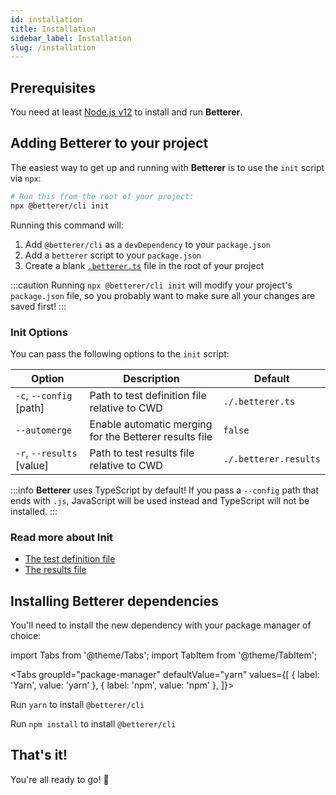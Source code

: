 ```yaml
---
id: installation
title: Installation
sidebar_label: Installation
slug: /installation
---
```


## Prerequisites

You need at least [Node.js v12](https://nodejs.org/en/) to install and run **Betterer**.

## Adding **Betterer** to your project

The easiest way to get up and running with **Betterer** is to use the `init` script via `npx`:

```bash
# Run this from the root of your project:
npx @betterer/cli init
```

Running this command will:

1. Add `@betterer/cli` as a `devDependency` to your `package.json`
2. Add a `betterer` script to your `package.json`
3. Create a blank [`.betterer.ts`](./test-definition-file) file in the root of your project

:::caution
Running `npx @betterer/cli init` will modify your project's `package.json` file, so you probably want to make sure all your changes are saved first!
:::

### Init Options

You can pass the following options to the `init` script:

| Option                    | Description                                            | Default               |
| ------------------------- | ------------------------------------------------------ | --------------------- |
| `-c`, `--config` [path]   | Path to test definition file relative to CWD           | `./.betterer.ts`      |
| `--automerge`             | Enable automatic merging for the Betterer results file | `false`               |
| `-r`, `--results` [value] | Path to test results file relative to CWD              | `./.betterer.results` |

:::info
**Betterer** uses TypeScript by default! If you pass a `--config` path that ends with `.js`, JavaScript will be used instead and TypeScript will not be installed.
:::

### Read more about Init

- [The test definition file](./test-definition-file)
- [The results file](./results-file)

## Installing **Betterer** dependencies

You'll need to install the new dependency with your package manager of choice:

import Tabs from '@theme/Tabs';
import TabItem from '@theme/TabItem';

<!-- prettier-ignore -->
<Tabs
  groupId="package-manager"
  defaultValue="yarn"
  values={[
    { label: 'Yarn', value: 'yarn' },
    { label: 'npm', value: 'npm' },
  ]}>
  <TabItem
    value="yarn">

Run `yarn` to install `@betterer/cli`

  </TabItem>
  <TabItem
    value="npm">

Run `npm install` to install `@betterer/cli`

  </TabItem>
</Tabs>

## That's it!

You're all ready to go! 🎉
